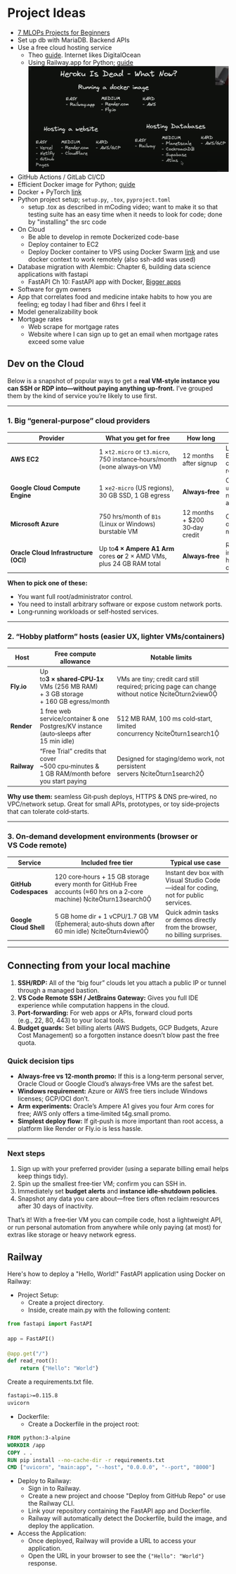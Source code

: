 # Project Ideas

* [7 MLOPs Projects for Beginners](https://www.kdnuggets.com/7-mlops-projects-beginners)
* Set up db with MariaDB. Backend APIs
* Use a free cloud hosting service
  * Theo [guide](https://youtu.be/prjMJtXCR-g?si=r44nau8MSZ-sRmI4). Internet likes DigitalOcean
  * Using Railway.app for Python; [guide](https://youtu.be/2YmdkXo7iP8?si=MIJhelZ-ArQzL-6c)
    ![1744995910694](image/README/1744995910694.png)
* GitHub Actions / GitLab CI/CD
* Efficient Docker image for Python; [guide](https://youtu.be/tc713anE3UY?si=eaMOsSrTHICPMz0u)
* Docker + PyTorch [link](https://youtu.be/Gx_I2y3L8is?si=SEMipRHS52h9HNYU)
* Python project setup; `setup.py`, `.tox`, `pyproject.toml`
  * setup .tox as described in mCoding video; want to make it so that testing suite has an easy time when it needs to look for code; done by "installing" the src code
* On Cloud
  * Be able to develop in remote Dockerized code-base
  * Deploy container to EC2
  * Deploy Docker container to VPS using Docker Swarm [link](https://youtu.be/ZmL46xVdYzM?si=Z12p5LcWR2byaQZV) and use docker context to work remotely (also ssh-add was used)
* Database migration with Alembic: Chapter 6, building data science applications with fastapi
  * FastAPI Ch 10: FastAPI app with Docker, [Bigger apps](https://fastapi.tiangolo.com/tutorial/bigger-applications/)
* Software for gym owners
* App that correlates food and medicine intake habits to how you are feeling; eg today I had fiber and 6hrs I feel it
* Model generalizability book
* Mortgage rates
  * Web scrape for mortgage rates
  * Website where I can sign up to get an email when mortgage rates exceed some value

## Dev on the Cloud

Below is a snapshot of popular ways to get a **real VM‑style instance you can SSH or RDP into—without paying anything up‑front.**  I’ve grouped them by the kind of service you’re likely to use first.

---

### 1. Big “general‑purpose” cloud providers

| Provider                                      | What you get for free                                                                          | How long                          | Key caveats                                                                                                            |
| --------------------------------------------- | ---------------------------------------------------------------------------------------------- | --------------------------------- | ---------------------------------------------------------------------------------------------------------------------- |
| **AWS EC2**                             | 1 ×`t2.micro` or `t3.micro`, 750 instance‑hours/month (≈one always‑on VM)          | 12 months after signup           | Linux*or* Windows; you still pay for EBS >30 GB and outbound data; credit card required citeturn8search0     |
| **Google Cloud Compute Engine**         | 1 ×`e2‑micro` (US regions), 30 GB SSD, 1 GB egress                                      | **Always‑free**            | Only in `us‑east1`, `us‑west1`, `us‑central1`; no GPUs/TPUs; still need billing account citeturn4view0 |
| **Microsoft Azure**                    | 750 hrs/month of `B1s` (Linux or Windows) burstable VM                                      | 12 months + $200 30‑day credit | Once the 12 months are up you pay on‑demand; outbound bandwidth is metered citeturn9view0                     |
| **Oracle Cloud Infrastructure (OCI)** | Up to**4 × Ampere A1 Arm** cores **or** 2 × AMD VMs, plus 24 GB RAM total | **Always‑free**            | Region availability can vary; instances are pre‑emptible if Oracle hits capacity limits citeturn11view0       |

**When to pick one of these:**

* You want full root/administrator control.
* You need to install arbitrary software or expose custom network ports.
* Long‑running workloads or self‑hosted services.

---

### 2. “Hobby platform” hosts (easier UX, lighter VMs/containers)

| Host              | Free compute allowance                                                                           | Notable limits                                                                                         |
| ----------------- | ------------------------------------------------------------------------------------------------ | ------------------------------------------------------------------------------------------------------ |
| **Fly.io**  | Up to**3 × shared‑CPU‑1x** VMs (256 MB RAM) + 3 GB storage + 160 GB egress/month | VMs are tiny; credit card still required; pricing page can change without notice citeturn2view0 |
| **Render**  | 1 free web service/container & one Postgres/KV instance (auto‑sleeps after 15 min idle)        | 512 MB RAM, 100 ms cold‑start, limited concurrency citeturn1search1                          |
| **Railway** | “Free Trial” credits that cover ~500 cpu‑minutes & 1 GB RAM/month before you start paying   | Designed for staging/demo work, not persistent servers citeturn1search2                         |

**Why use them:** seamless Git‑push deploys, HTTPS & DNS pre‑wired, no VPC/network setup. Great for small APIs, prototypes, or toy side‑projects that can tolerate cold‑starts.

---

### 3. On‑demand development environments (browser or VS Code remote)

| Service                       | Included free tier                                                                                                                 | Typical use case                                                                      |
| ----------------------------- | ---------------------------------------------------------------------------------------------------------------------------------- | ------------------------------------------------------------------------------------- |
| **GitHub Codespaces**   | 120 core‑hours + 15 GB storage every month for GitHub Free accounts (≈60 hrs on a 2‑core machine) citeturn13search0 | Instant dev box with Visual Studio Code—ideal for coding, not for public services. |
| **Google Cloud Shell** | 5 GB home dir + 1 vCPU/1.7 GB VM (Ephemeral; auto‑shuts down after 60 min idle) citeturn4view0                        | Quick admin tasks or demos directly from the browser, no billing surprises.           |

---

## Connecting from your local machine

1. **SSH/RDP:** All of the “big four” clouds let you attach a public IP or tunnel through a managed bastion.
2. **VS Code Remote SSH / JetBrains Gateway:** Gives you full IDE experience while computation happens in the cloud.
3. **Port‑forwarding:** For web apps or APIs, forward cloud ports (e.g., 22, 80, 443) to your local tools.
4. **Budget guards:** Set billing alerts (AWS Budgets, GCP Budgets, Azure Cost Management) so a forgotten instance doesn’t blow past the free quota.

### Quick decision tips

* **Always‑free vs 12‑month promo:** If this is a long‑term personal server, Oracle Cloud or Google Cloud’s always‑free VMs are the safest bet.
* **Windows requirement:** Azure or AWS free tiers include Windows licenses; GCP/OCI don’t.
* **Arm experiments:** Oracle’s Ampere A1 gives you four Arm cores for free; AWS only offers a time‑limited t4g.small promo.
* **Simplest deploy flow:** If git‑push is more important than root access, a platform like Render or Fly.io is less hassle.

---

### Next steps

1. Sign up with your preferred provider (using a separate billing email helps keep things tidy).
2. Spin up the smallest free‑tier VM; confirm you can SSH in.
3. Immediately set **budget alerts** and **instance idle‑shutdown policies**.
4. Snapshot any data you care about—free tiers often reclaim resources after 30 days of inactivity.

That’s it! With a free‑tier VM you can compile code, host a lightweight API, or run personal automation from anywhere while only paying (at most) for extras like storage or heavy network egress.

## Railway

Here's how to deploy a "Hello, World!" FastAPI application using Docker on Railway:

* Project Setup:
  * Create a project directory.
  * Inside, create main.py with the following content:

```python
from fastapi import FastAPI

app = FastAPI()

@app.get("/")
def read_root():
    return {"Hello": "World"}
```

Create a requirements.txt file.

```bash
fastapi>=0.115.8
uvicorn
```

* Dockerfile:
  * Create a Dockerfile in the project root:

```Dockerfile
FROM python:3-alpine
WORKDIR /app
COPY . .
RUN pip install --no-cache-dir -r requirements.txt
CMD ["uvicorn", "main:app", "--host", "0.0.0.0", "--port", "8000"]
```

* Deploy to Railway:
  * Sign in to Railway.
  * Create a new project and choose "Deploy from GitHub Repo" or use the Railway CLI.
  * Link your repository containing the FastAPI app and Dockerfile.
  * Railway will automatically detect the Dockerfile, build the image, and deploy the application.
* Access the Application:
  * Once deployed, Railway will provide a URL to access your application.
  * Open the URL in your browser to see the `{"Hello": "World"}` response.
